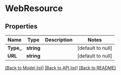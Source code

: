 # WebResource

## Properties
Name | Type | Description | Notes
------------ | ------------- | ------------- | -------------
**Type_** | **string** |  | [default to null]
**URL** | **string** |  | [default to null]

[[Back to Model list]](../README.md#documentation-for-models) [[Back to API list]](../README.md#documentation-for-api-endpoints) [[Back to README]](../README.md)


